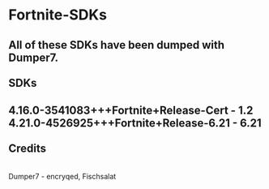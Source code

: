 # Fortnite-SDKs
All of these SDKs have been dumped with Dumper7.
<br/>
<br/>
SDKs
<br/>
--------
4.16.0-3541083+++Fortnite+Release-Cert - 1.2
<br/>
4.21.0-4526925+++Fortnite+Release-6.21 - 6.21
<br/>
<br/>
Credits
<br/>
--------------
<br/>
Dumper7 - encryqed, Fischsalat
